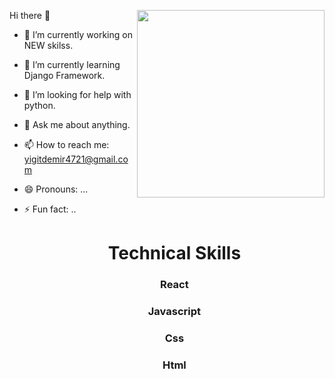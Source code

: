 

Hi there 👋
<img width='300px' align='right' src='https://www.interviewbit.com/blog/wp-content/uploads/2021/06/What-is-Full-Stack-Developer.png' >

- 🔭 I’m currently working on NEW skilss.
- 🌱 I’m currently learning Django Framework. 
- 🤔 I’m looking for help with python.
- 💬 Ask me about anything.
- 📫 How to reach me: yigitdemir4721@gmail.com
- 😄 Pronouns: ...
- ⚡ Fun fact: ..


  <h1 align='center'>Technical Skills</h1>
  <h3 backGround='red' align='center'>React</h3>
  <h3  align='center'>Javascript</h3>
  <h3 align='center'>Css</h3>
  <h3  align='center'>Html</h3>
  

